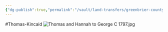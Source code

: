 ```yaml
---
{"dg-publish":true,"permalink":"/vault/land-transfers/greenbrier-county-db-1-pg-701-dated-31-oct-1797-thomas-and-hannah-to-george-c/"}
---
```


#Thomas-Kincaid 
![Thomas and Hannah to George C 1797.jpg](/img/user/assets/Thomas%20and%20Hannah%20to%20George%20C%201797.jpg)